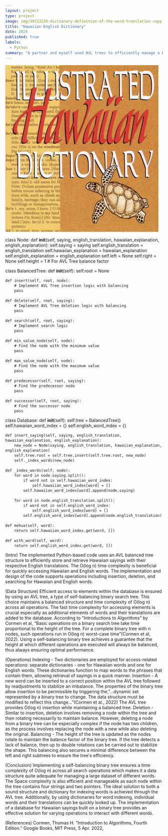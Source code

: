 ```yaml
---
layout: project
type: project
image: img/39723220-dictionary-definition-of-the-word-translation copy.jpeg
title: "Hawaiian-English Dictionary"
date: 2024
published: true
labels:
  - Python
summary: "A partner and myself used AVL trees to efficiently manage a Hawaiian-English dictionary that supports fast search, insertion, and deletion of sayings and translations."
---
```


![Hawaiian Dictionary](../img/HawaiiDictionary.jpeg)


class Node:
    def __init__(self, saying, english_translation, hawaiian_explanation, english_explanation):
        self.saying = saying
        self.english_translation = english_translation
        self.hawaiian_explanation = hawaiian_explanation
        self.english_explanation = english_explanation
        self.left = None
        self.right = None
        self.height = 1  # For AVL Tree balance factor

class BalancedTree:
    def __init__(self):
        self.root = None

    def insert(self, root, node):
        # Implement AVL Tree insertion logic with balancing
        pass

    def delete(self, root, saying):
        # Implement AVL Tree deletion logic with balancing
        pass

    def search(self, root, saying):
        # Implement search logic
        pass

    def min_value_node(self, node):
        # Find the node with the minimum value
        pass

    def max_value_node(self, node):
        # Find the node with the maximum value
        pass

    def predecessor(self, root, saying):
        # Find the predecessor node
        pass

    def successor(self, root, saying):
        # Find the successor node
        pass

class Database:
    def __init__(self):
        self.tree = BalancedTree()
        self.hawaiian_word_index = {}
        self.english_word_index = {}

    def insert_saying(self, saying, english_translation, hawaiian_explanation, english_explanation):
        new_node = Node(saying, english_translation, hawaiian_explanation, english_explanation)
        self.tree.root = self.tree.insert(self.tree.root, new_node)
        self._index_words(new_node)

    def _index_words(self, node):
        for word in node.saying.split():
            if word not in self.hawaiian_word_index:
                self.hawaiian_word_index[word] = []
            self.hawaiian_word_index[word].append(node.saying)
        
        for word in node.english_translation.split():
            if word not in self.english_word_index:
                self.english_word_index[word] = []
            self.english_word_index[word].append(node.english_translation)

    def mehua(self, word):
        return self.hawaiian_word_index.get(word, [])

    def with_word(self, word):
        return self.english_word_index.get(word, [])

















(Intro)
	The implemented Python-based code uses an AVL balanced tree structure to efficiently store and retrieve Hawaiian sayings with their respective English translations. The O(log n) time complexity is beneficial for quickly accessing Hawaiian and English words. The implementation and design of the code supports operations including insertion, deletion, and searching for Hawaiian and English words.

(Data Structure)
	Efficient access to elements within the database is ensured by using an AVL tree, a type of self-balancing binary search tree. This choice maintains a balanced structure and time complexity of O(log n) across all operations. The fast time complexity for accessing elements is crucial especially as additional elements of words and their translations are added to the database. According to “Introductions to Algorithms” by Cormen et al, “Basic operations on a binary search tree take time proportional to the height of the tree. For a complete binary tree with n nodes, such operations run in O(log n) worst-case time”(Cormen et al, 2022). Using a self-balancing binary tree achieves a  guarantee that the height at which different operations are executed will always be balanced, thus always ensuring optimal performance. 

(Operations)
Indexing - Two dictionaries are employed for access-related operations: separate dictionaries - one for Hawaiian words and one for English words. These dictionaries function to map words to the phrases that contain them, allowing retrieval of sayings in a quick manner.
Insertion - A new word can be inserted to a correct position within the AVL tree followed by readjustments to stabilize an imbalance. The properties of the binary tree allow insertion to be permissible by triggering the,”...dynamic set represented by a binary tree to change. The data structure must be modified to reflect this change…”(Cormen et al., 2022) The AVL tree provides O(log n) insertion while maintaining a balanced tree. 
Deletion - Similar to insertion, deletion involves removing a node within the tree and then rotating necessarily to maintain balance.  However, deleting a node from a binary tree can be especially complex if the node has two children, as the process involves replacing the node with a new while also deleting the original.
Balancing - The height of the tree is updated as the nodes rotate to maintain the balance factor of the binary tree. If the tree detects a lack of balance, then up to double rotations can be carried out to stabilize the shape. This balancing also secures a minimal difference between the left and right subtrees to ensure the tree's efficiency.


(Conclusion)
Implementing a self-balancing binary tree ensures a time complexity of O(log n) across all search operations which makes it a data structure quite adequate for managing a large dataset of different words. The Space complexity is also efficient and manageable as each node within the tree contains four strings and two pointers. The ideal solution to both a sound structure and dictionary for indexing words is achieved through the AVL tree. Additionally, by using dictionaries for word indexing, individual words and their translations can be quickly looked up. The implementation of a database for Hawaiian sayings built on a binary tree provides an effective solution for varying operations to interact with different words.


(References)
Cormen, Thomas H. “Introduction to Algorithms, Fourth Edition.” Google Books, MIT Press, 5 Apr. 2022, 



	

